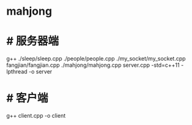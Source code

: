 # mahjong
# # 服务器端
g++  ./sleep/sleep.cpp ./people/people.cpp ./my_socket/my_socket.cpp fangjian/fangjian.cpp ./mahjong/mahjong.cpp  server.cpp  -std=c++11  -lpthread  -o server

# # 客户端
g++  client.cpp -o client
